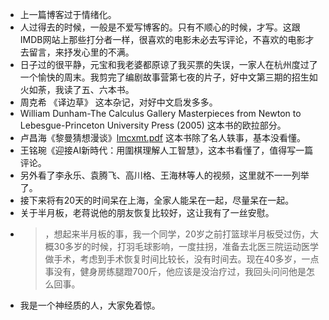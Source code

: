 - 上一篇博客过于情绪化。
- 人过得去的时候，一般是不爱写博客的。只有不顺心的时候，才写。这跟IMDB网站上那些打分者一样，很喜欢的电影未必去写评论，不喜欢的电影才去留言，来抒发心里的不满。
- 日子过的很平静，元宝和我老婆都原谅了我买票的失误，一家人在杭州度过了一个愉快的周末。我剪完了编剧故事营第七夜的片子，好中文第三期的招生如火如荼，我读了五、六本书。
- 周克希 《译边草》 这本杂记，对好中文启发多多。
- William Dunham-The Calculus Gallery Masterpieces from Newton to Lebesgue-Princeton University Press (2005) 这本书的欧拉部分。
- 卢昌海《黎曼猜想漫谈》[lmcxmt.pdf](http://42.121.29.44/Files/mysanco/attachment/flash/swfFiles/lmcxmt.pdf) 这本书除了名人轶事，基本没看懂。
- 王铭琬《迎接AI新時代：用圍棋理解人工智慧》，这本书看懂了，值得写一篇评论。
- 另外看了李永乐、袁腾飞、高川格、王海林等人的视频，这里就不一一列举了。
- 接下来将有20天的时间呆在上海，全家人能呆在一起，尽量呆在一起。
- 关于半月板，老蒋说他的朋友恢复比较好，这让我有了一丝安慰。
- >  ，想起来半月板的事，我一个同学，20岁之前打篮球半月板受过伤，大概30多岁的时候，打羽毛球影响，一度拄拐，准备去北医三院运动医学做手术，考虑到手术恢复时间比较长，没有时间去。现在40多岁，一点事没有，健身房练腿蹬700斤，他应该是没治疗过，我回头问问他是怎么回事。
- 我是一个神经质的人，大家免着惊。
